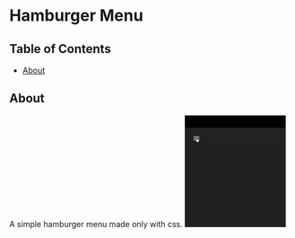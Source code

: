 # Hamburger Menu 

## Table of Contents

- [About](#about)

## About <a name = "about"></a>

A simple hamburger menu made only with css.
![](ezgif.com-crop.gif)
